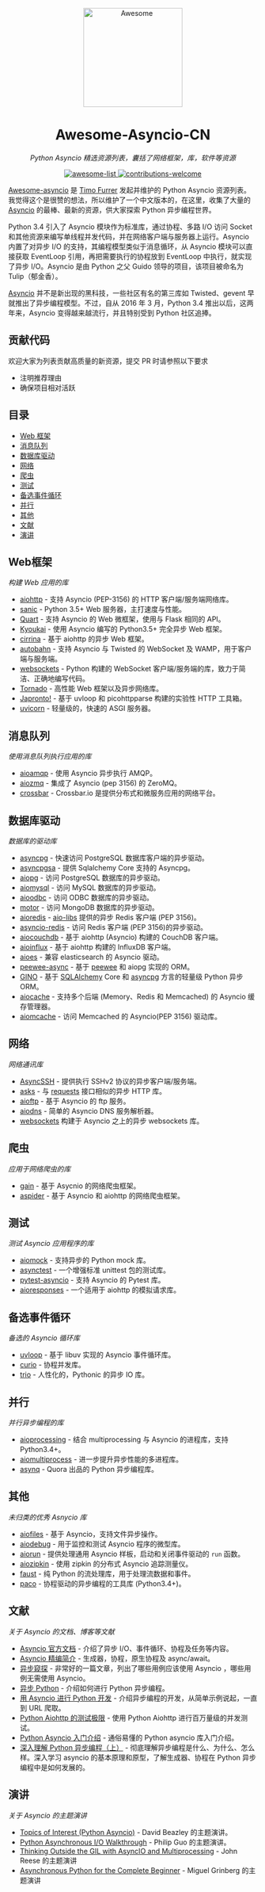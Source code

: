 <p align="center">
    <img src="https://user-images.githubusercontent.com/19553554/43752023-efd9010c-9a31-11e8-80cc-4c4d9ad9de87.png" alt="Awesome" width="200" height="200"/>
</p>
<h1 align="center">Awesome-Asyncio-CN</h1>
<p align="center">
    <em>Python Asyncio 精选资源列表，囊括了网络框架，库，软件等资源</em>
</p>
<p align="center">
    <a href="https://github.com/sindresorhus/awesome">
        <img src="https://cdn.rawgit.com/sindresorhus/awesome/d7305f38d29fed78fa85652e3a63e154dd8e8829/media/badge.svg" alt="awesome-list">
    </a>
    <a href="https://github.com/chenjiandongx/awesome-python-cn/issues">
        <img src="https://img.shields.io/badge/contributions-welcome-brightgreen.svg?style=flat" alt="contributions-welcome">
    </a>
</p>

[Awesome-asyncio](https://github.com/timofurrer/awesome-asyncio) 是 [Timo Furrer](https://github.com/timofurrer) 发起并维护的 Python Asyncio 资源列表。我觉得这个是很赞的想法，所以维护了一个中文版本的，在这里，收集了大量的 [Asyncio](https://docs.python.org/3/library/asyncio.html) 的最棒、最新的资源，供大家探索 Python 异步编程世界。

Python 3.4 引入了 Asyncio 模块作为标准库，通过协程、多路 I/O 访问 Socket 和其他资源来编写单线程并发代码，并在网络客户端与服务器上运行。Asyncio 内置了对异步 I/O 的支持，其编程模型类似于消息循环，从 Asyncio 模块可以直接获取 EventLoop 引用，再把需要执行的协程放到 EventLoop 中执行，就实现了异步 I/O。Asyncio 是由 Python 之父 Guido 领导的项目，该项目被命名为 Tulip（郁金香）。

[Asyncio](https://docs.python.org/3/library/asyncio.html) 并不是新出现的黑科技，一些社区有名的第三库如 Twisted、gevent 早就推出了异步编程模型。不过，自从 2016 年 3 月，Python 3.4 推出以后，这两年来，Asyncio 变得越来越流行，并且特别受到 Python 社区追捧。


## 贡献代码

欢迎大家为列表贡献高质量的新资源，提交 PR 时请参照以下要求

* 注明推荐理由
* 确保项目相对活跃

## 目录

* [Web 框架](#Web框架)
* [消息队列](#消息队列)
* [数据库驱动](#数据库驱动)
* [网络](#网络)
* [爬虫](#爬虫)
* [测试](#测试)
* [备选事件循环](#备选事件循环)
* [并行](#并行)
* [其他](#其他)
* [文献](#文献)
* [演讲](#演讲)


## Web框架

*构建 Web 应用的库*

* [aiohttp](https://github.com/KeepSafe/aiohttp) - 支持 Asyncio (PEP-3156) 的 HTTP 客户端/服务端网络库。
* [sanic](https://github.com/channelcat/sanic) - Python 3.5+ Web 服务器，主打速度与性能。
* [Quart](https://gitlab.com/pgjones/quart) - 支持 Asyncio 的 Web 微框架，使用与 Flask 相同的 API。
* [Kyoukai](https://github.com/SunDwarf/Kyoukai) - 使用 Asyncio 编写的 Python3.5+ 完全异步 Web 框架。
* [cirrina](https://github.com/neolynx/cirrina) - 基于 aiohttp 的异步 Web 框架。
* [autobahn](https://github.com/crossbario/autobahn-python) - 支持 Asyncio 与 Twisted 的 WebSocket 及 WAMP，用于客户端与服务端。
* [websockets](https://github.com/aaugustin/websockets/) - Python 构建的 WebSocket 客户端/服务端的库，致力于简洁、正确地编写代码。
* [Tornado](http://www.tornadoweb.org/en/stable/) - 高性能 Web 框架以及异步网络库。
* [Japronto!](https://github.com/squeaky-pl/japronto) - 基于 uvloop 和 picohttpparse 构建的实验性 HTTP 工具箱。
* [uvicorn](https://github.com/encode/uvicorn) - 轻量级的，快速的 ASGI 服务器。

## 消息队列

*使用消息队列执行应用的库*

* [aioamqp](https://github.com/Polyconseil/aioamqp) - 使用 Asyncio 异步执行 AMQP。
* [aiozmq](https://github.com/aio-libs/aiozmq) - 集成了 Asyncio (pep 3156) 的 ZeroMQ。
* [crossbar](https://github.com/crossbario/crossbar) - Crossbar.io 是提供分布式和微服务应用的网络平台。

## 数据库驱动

*数据库的驱动库*

* [asyncpg](https://github.com/MagicStack/asyncpg) - 快速访问 PostgreSQL 数据库客户端的异步驱动。
* [asyncpgsa](https://github.com/CanopyTax/asyncpgsa) - 提供 Sqlalchemy Core 支持的 Asyncpg。
* [aiopg](https://github.com/aio-libs/aiopg/) - 访问 PostgreSQL 数据库的异步驱动。
* [aiomysql](https://github.com/aio-libs/aiomysql) - 访问 MySQL 数据库的异步驱动。
* [aioodbc](https://github.com/aio-libs/aioodbc) - 访问 ODBC 数据库的异步驱动。
* [motor](https://github.com/mongodb/motor) - 访问 MongoDB 数据库的异步驱动。
* [aioredis](https://github.com/aio-libs/aioredis) - [aio-libs](https://github.com/aio-libs) 提供的异步 Redis 客户端 (PEP 3156)。
* [asyncio-redis](https://github.com/jonathanslenders/asyncio-redis) - 访问 Redis 客户端 (PEP 3156)的异步驱动。
* [aiocouchdb](https://github.com/aio-libs/aiocouchdb) - 基于 aiohttp (Asyncio) 构建的 CouchDB 客户端。
* [aioinflux](https://github.com/plugaai/aioinflux) - 基于 aiohttp 构建的 InfluxDB 客户端。
* [aioes](https://github.com/aio-libs/aioes) - 兼容 elasticsearch 的 Asyncio 驱动。
* [peewee-async](https://github.com/05bit/peewee-async) - 基于 [peewee](https://github.com/coleifer/peewee) 和 aiopg 实现的 ORM。
* [GINO](https://github.com/fantix/gino) - 基于 [SQLAlchemy](https://www.sqlalchemy.org/) Core 和 [asyncpg](https://github.com/MagicStack/asyncpg) 方言的轻量级 Python 异步 ORM。
* [aiocache](https://github.com/argaen/aiocache) - 支持多个后端 (Memory、Redis 和 Memcached) 的 Asyncio 缓存管理器。
* [aiomcache](https://github.com/aio-libs/aiomcache) - 访问 Memcached 的 Asyncio(PEP 3156) 驱动库。

## 网络

*网络通讯库*

* [AsyncSSH](https://github.com/ronf/asyncssh) - 提供执行 SSHv2 协议的异步客户端/服务端。
* [asks](https://github.com/theelous3/asks) - 与 [requests](https://github.com/requests/requests) 接口相似的异步 HTTP 库。
* [aioftp](https://github.com/aio-libs/aioftp) - 基于 Asyncio 的 ftp 服务。
* [aiodns](https://github.com/saghul/aiodns) - 简单的 Asyncio DNS 服务解析器。
* [websockets](https://github.com/aaugustin/websockets) 构建于 Asyncio 之上的异步 websockets 库。

## 爬虫

*应用于网络爬虫的库*

* [gain](https://github.com/gaojiuli/gain) - 基于 Asycnio 的网络爬虫框架。
* [aspider](https://github.com/howie6879/aspider) - 基于 Asyncio 和 aiohttp 的网络爬虫框架。

## 测试

*测试 Asyncio 应用程序的库*

* [aiomock](https://github.com/nhumrich/aiomock/) - 支持异步的 Python mock 库。
* [asynctest](https://github.com/Martiusweb/asynctest/) - 一个增强标准 unittest 包的测试库。
* [pytest-asyncio](https://github.com/pytest-dev/pytest-asyncio) - 支持 Asyncio 的 Pytest 库。
* [aioresponses](https://github.com/pnuckowski/aioresponses) - 一个适用于 aiohttp 的模拟请求库。

## 备选事件循环

*备选的 Asyncio 循环库*

* [uvloop](https://github.com/MagicStack/uvloop) - 基于 libuv 实现的 Asyncio 事件循环库。
* [curio](https://github.com/dabeaz/curio) - 协程并发库。
* [trio](https://github.com/python-trio/trio) - 人性化的，Pythonic 的异步 IO 库。

## 并行

*并行异步编程的库*

* [aioprocessing](https://github.com/dano/aioprocessing) - 结合 multiprocessing 与 Asyncio 的进程库，支持 Python3.4+。
* [aiomultiprocess](https://github.com/jreese/aiomultiprocess) - 进一步提升异步性能的多进程库。
* [asynq](https://github.com/quora/asynq) - Quora 出品的 Python 异步编程库。

## 其他

*未归类的优秀 Asnycio 库*

* [aiofiles](https://github.com/Tinche/aiofiles/) - 基于 Asyncio，支持文件异步操作。
* [aiodebug](https://github.com/qntln/aiodebug) - 用于监控和测试 Asyncio 程序的微型库。
* [aiorun](https://github.com/cjrh/aiorun) - 提供处理通用 Asyncio 样板，启动和关闭事件驱动的 `run` 函数。
* [aiozipkin](https://github.com/aio-libs/aiozipkin) - 使用 zipkin 的分布式 Asyncio 追踪测量仪。
* [faust](https://github.com/robinhood/faust) - 纯 Python 的流处理库，用于处理流数据和事件。
* [paco](https://github.com/h2non/paco) - 协程驱动的异步编程的工具库 (Python3.4+)。

## 文献

*关于 Asyncio 的文档、博客等文献*

* [Asyncio 官方文档](https://docs.python.org/3/library/asyncio.html) - 介绍了异步 I/O、事件循环、协程及任务等内容。
* [Asyncio 精编简介](http://masnun.com/2015/11/13/python-generators-coroutines-native-coroutines-and-async-await.html) - 生成器，协程，原生协程及 async/await。
* [异步窥探](https://hackernoon.com/async-through-the-looking-glass-d69a0a88b661) - 非常好的一篇文章，列出了哪些用例应该使用 Asyncio ，哪些用例无需使用 Asyncio。
* [异步 Python](https://hackernoon.com/asynchronous-python-45df84b82434) - 介绍如何进行 Python 异步编程。
* [用 Asyncio 进行 Python 开发](https://hackernoon.com/asyncio-for-the-working-python-developer-5c468e6e2e8e) - 介绍异步编程的开发，从简单示例说起，一直到 URL 爬取。
* [Python Aiohttp 的测试极限](https://pawelmhm.github.io/asyncio/python/aiohttp/2016/04/22/asyncio-aiohttp.html) - 使用 Python Aiohttp 进行百万量级的并发测试。
* [Python Asyncio 入门介绍](https://hackernoon.com/a-simple-introduction-to-pythons-asyncio-595d9c9ecf8c) - 通俗易懂的 Python asyncio 库入门介绍。
* [深入理解 Python 异步编程（上）](http://aju.space/2017/07/31/Drive-into-python-asyncio-programming-part-1.html) - 彻底理解异步编程是什么、为什么、怎么样。深入学习 asyncio 的基本原理和原型，了解生成器、协程在 Python 异步编程中是如何发展的。

## 演讲

*关于 Asyncio 的主题演讲*

* [Topics of Interest (Python Asyncio)](https://www.youtube.com/watch?v=ZzfHjytDceU) - David Beazley 的主题演讲。
* [Python Asynchronous I/O Walkthrough](https://www.youtube.com/playlist?list=PLpEcQSRWP2IjVRlTUptdD05kG-UkJynQT) - Philip Guo 的主题演讲。
* [Thinking Outside the GIL with AsyncIO and Multiprocessing](https://www.youtube.com/watch?v=0kXaLh8Fz3k&t=1279s) - John Reese 的主题演讲
* [Asynchronous Python for the Complete Beginner](https://www.youtube.com/watch?v=iG6fr81xHKA) - Miguel Grinberg 的主题演讲
